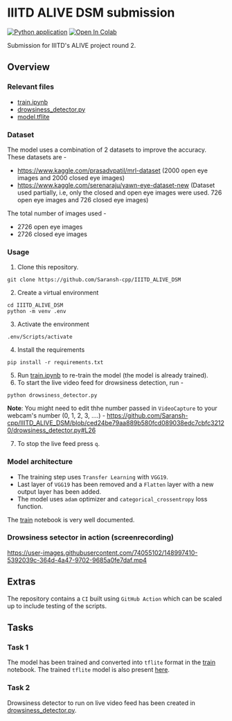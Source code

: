 # IIITD ALIVE DSM submission

[![Python application](https://github.com/Saransh-cpp/IIITD_ALIVE_DSM/actions/workflows/CI.yml/badge.svg)](https://github.com/Saransh-cpp/IIITD_ALIVE_DSM/actions/workflows/CI.yml)
[![Open In Colab](https://colab.research.google.com/assets/colab-badge.svg)](https://colab.research.google.com/github/Saransh-cpp/IIITD_ALIVE_DSM/blob/main/train.ipynb/)

Submission for IIITD's ALIVE project round 2.

## Overview
### Relevant files
- [train.ipynb](https://github.com/Saransh-cpp/IIITD_ALIVE_DSM/blob/main/train.ipynb)
- [drowsiness_detector.py](https://github.com/Saransh-cpp/IIITD_ALIVE_DSM/blob/main/drowsiness_detector.py)
- [model.tflite](https://github.com/Saransh-cpp/IIITD_ALIVE_DSM/blob/main/model.tflite)

### Dataset
The model uses a combination of 2 datasets to improve the accuracy. These datasets are -
- https://www.kaggle.com/prasadvpatil/mrl-dataset (2000 open eye images and 2000 closed eye images)
- https://www.kaggle.com/serenaraju/yawn-eye-dataset-new (Dataset used partially, i.e, only the closed and open eye images were used. 726 open eye images and 726 closed eye images)

The total number of images used -
- 2726 open eye images
- 2726 closed eye images

### Usage
1. Clone this repository.
```
git clone https://github.com/Saransh-cpp/IIITD_ALIVE_DSM
```
2. Create a virtual environment
```
cd IIITD_ALIVE_DSM
python -m venv .env
```
3. Activate the environment
```
.env/Scripts/activate
```
4. Install the requirements
```
pip install -r requirements.txt
```
5. Run [train.ipynb](https://github.com/Saransh-cpp/IIITD_ALIVE_DSM/blob/main/train.ipynb) to re-train the model (the model is already trained).
6. To start the live video feed for drowsiness detection, run -
```
python drowsiness_detector.py
```
**Note**: You might need to edit thhe number passed in `VideoCapture` to your webcam's number (0, 1, 2, 3, ....) -
https://github.com/Saransh-cpp/IIITD_ALIVE_DSM/blob/ced24be79aa889b580fcd089038edc7cbfc32120/drowsiness_detector.py#L26

7. To stop the live feed press `q`.


### Model architecture
- The training step uses `Transfer Learning` with `VGG19`.
- Last layer of `VGG19` has been removed and a `Flatten` layer with a new output layer has been added.
- The model uses `adam` optimizer and `categorical_crossentropy` loss function.

The [train](https://github.com/Saransh-cpp/IIITD_ALIVE_DSM/blob/main/train.ipynb) notebook is very well documented.

### Drowsiness setector in action (screenrecording)

https://user-images.githubusercontent.com/74055102/148997410-5392039c-364d-4a47-9702-9685a0fe7daf.mp4

## Extras
The repository contains a `CI` built using `GitHub Action` which can be scaled up to include testing of the scripts.

## Tasks
### Task 1
The model has been trained and converted into `tflite` format in the [train](https://github.com/Saransh-cpp/IIITD_ALIVE_DSM/blob/main/train.ipynb) notebook. The trained `tflite` model is also present [here](https://github.com/Saransh-cpp/IIITD_ALIVE_DSM/blob/main/model.tflite).

### Task 2
Drowsiness detector to run on live video feed has been created in [drowsiness_detector.py](https://github.com/Saransh-cpp/IIITD_ALIVE_DSM/blob/main/drowsiness_detector.py).
